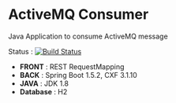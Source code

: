 # ActiveMQ Consumer
Java Application to consume ActiveMQ message

Status : [![Build Status](https://travis-ci.org/axeldlv/activemqconsumer.svg?branch=master)](https://travis-ci.org/axeldlv/activemqconsumer)

- **FRONT** : REST RequestMapping
- **BACK** : Spring Boot 1.5.2, CXF 3.1.10
- **JAVA** : JDK 1.8
- **Database** : H2

